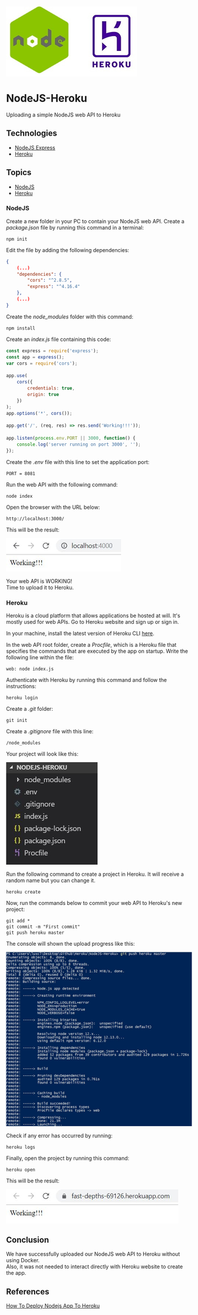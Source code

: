 ![titulo](/docs/titulo.JPG)

# NodeJS-Heroku

Uploading a simple NodeJS web API to Heroku

## Technologies

- [NodeJS Express](https://expressjs.com/pt-br/)
- [Heroku](https://www.heroku.com/)

## Topics

- [NodeJS](#nodejs)
- [Heroku](#heroku)

### NodeJS

Create a new folder in your PC to contain your NodeJS web API.
Create a _package.json_ file by running this command in a terminal:

```console
npm init
```

Edit the file by adding the following dependencies:

```json
{
    (...)
    "dependencies": {
        "cors": "^2.8.5",
        "express": "^4.16.4"
    },
    (...)
}
```

Create the _node_modules_ folder with this command:

```console
npm install
```

Create an _index.js_ file containing this code:

```js
const express = require('express');
const app = express();
var cors = require('cors');

app.use(
	cors({
		credentials: true,
		origin: true
	})
);
app.options('*', cors());

app.get('/', (req, res) => res.send('Working!!!'));

app.listen(process.env.PORT || 3000, function() {
	console.log('server running on port 3000', '');
});
```

Create the _.env_ file with this line to set the application port:

```
PORT = 8081
```

Run the web API with the following command:

```console
node index
```

Open the browser with the URL below:

```
http://localhost:3000/
```

This will be the result:

![node01](/docs/node01.JPG)

Your web API is WORKING!  
Time to upload it to Heroku.

### Heroku

Heroku is a cloud platform that allows applications be hosted at will. It's mostly used for web APIs. Go to Heroku website and sign up or sign in.

In your machine, install the latest version of Heroku CLI [here](https://devcenter.heroku.com/articles/heroku-cli).

In the web API root folder, create a _Procfile_, which is a Heroku file that specifies the commands that are executed by the app on startup. Write the following line within the file:

```
web: node index.js
```

Authenticate with Heroku by running this command and follow the instructions:

```console
heroku login
```

Create a _.git_ folder:

```console
git init
```

Create a _.gitignore_ file with this line:

```
/node_modules
```

Your project will look like this:

![node02](/docs/node02.JPG)

Run the following command to create a project in Heroku. It will receive a random name but you can change it.

```console
heroku create
```

Now, run the commands below to commit your web API to Heroku's new project:

```
git add *
git commit -m "First commit"
git push heroku master
```

The console will shown the upload progress like this:

![heroku01](/docs/heroku01.JPG)

Check if any error has occurred by running:

```console
heroku logs
```

Finally, open the project by running this command:

```console
heroku open
```

This will be the result:

![heroku02](/docs/heroku02.JPG)

## Conclusion

We have successfully uploaded our NodeJS web API to Heroku without using Docker.  
Also, it was not needed to interact directly with Heroku website to create the app.

## References

[How To Deploy Nodejs App To Heroku](https://appdividend.com/2018/04/14/how-to-deploy-nodejs-app-to-heroku/)

